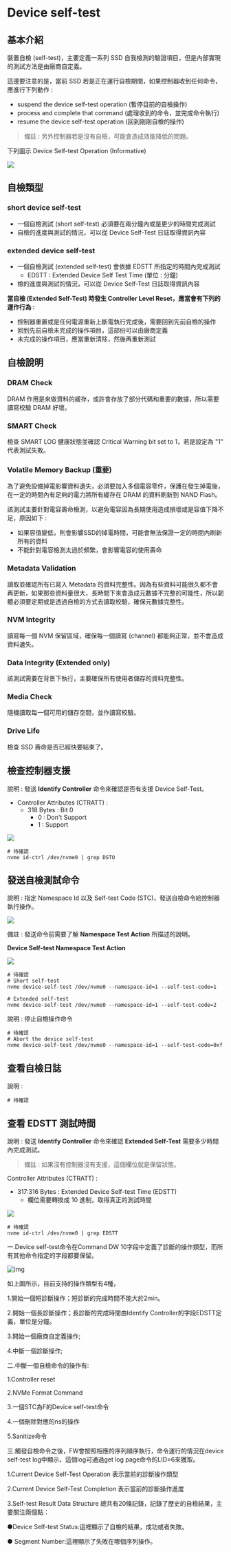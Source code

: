 # Device self-test



## 基本介紹

裝置自檢 (self-test)，主要定義一系列 SSD 自我檢測的驗證項目，但是內部實現的測試方法是由廠商自定義。

這邊要注意的是，當前 SSD 若是正在運行自檢期間，如果控制器收到任何命令，應進行下列動作 :

* suspend the device self-test operation  (暫停目前的自檢操作)
* process and complete that command (處理收到的命令，並完成命令執行)
* resume the device self-test operation (回到剛剛自檢的操作)

> 備註 : 另外控制器若是沒有自檢，可能會造成效能降低的問題。

下列圖示 Device Self-test Operation (Informative)

![](https://github.com/miniedwins/learning/blob/main/nvme/pic/device_self_test_informative.png)



## 自檢類型

### short device self-test

* 一個自檢測試 (short self-test) 必須要在兩分鐘內或是更少的時間完成測試
* 自檢的進度與測試的情況，可以從 Device Self-Test 日誌取得資訊內容

### extended device self-test

* 一個自檢測試 (extended self-test) 會依據 EDSTT 所指定的時間內完成測試
  * EDSTT : Extended Device Self Test Time (單位 : 分鐘)
* 檢的進度與測試的情況，可以從 Device Self-Test 日誌取得資訊內容

**當自檢 (Extended Self-Test) 時發生 Controller Level Reset，應當會有下列的運作行為 :**

* 控制器重置或是任何電源重新上斷電執行完成後，需要回到先前自檢的操作
* 回到先前自檢未完成的操作項目，這部份可以由廠商定義
* 未完成的操作項目，應當重新清除，然後再重新測試



## 自檢說明

### DRAM Check

DRAM 作用是來做資料的緩存，或許會存放了部分代碼和重要的數據，所以需要讀寫校驗 DRAM 好壞。

### SMART Check

檢查 SMART LOG 健康狀態並確認 Critical Warning bit set to 1，若是設定為 "1" 代表測試失敗。

### Volatile Memory Backup (重要) 

為了避免設備掉電影響資料遺失，必須要加入多個電容零件，保護在發生掉電後，在一定的時間內有足夠的電力將所有緩存在 DRAM 的資料刷新到 NAND Flash。

該測試主要針對電容壽命檢測，以避免電容因為長期使用造成損壞或是容值下降不足，原因如下 : 

* 如果容值變低，則會影響SSD的掉電時間，可能會無法保證一定的時間內刷新所有的資料
* 不能針對電容檢測太過於頻繁，會影響電容的使用壽命

### Metadata Validation

讀取並確認所有已寫入 Metadata 的資料完整性。因為有些資料可能很久都不會再更新，如果那些資料量很大，長時間下來會造成元數據不完整的可能性，所以韌體必須要定期或是透過自檢的方式去讀取校驗，確保元數據完整性。

### NVM Integrity

讀寫每一個 NVM 保留區域，確保每一個讀寫 (channel) 都能夠正常，並不會造成資料遺失。

### Data Integrity (Extended only)

該測試需要在背景下執行，主要確保所有使用者儲存的資料完整性。

### Media Check

隨機讀取每一個可用的儲存空間，並作讀寫校驗。

### Drive Life

檢查 SSD 壽命是否已經快要結束了。



## 檢查控制器支援

說明 : 發送 **Identify Controller** 命令來確認是否有支援 Device Self-Test。

- Controller Attributes (CTRATT) :
  - 318 Bytes : Bit 0
    - 0 : Don't Support
    - 1 : Support

![](https://github.com/miniedwins/learning/blob/main/nvme/pic/identify_controller/Identify_Controller_DSTO.png)

~~~shell
# 待確認
nvme id-ctrl /dev/nvme0 | grep DSTO
~~~



## 發送自檢測試命令

說明 : 指定 Namespace Id 以及 Self-test Code (STC)，發送自檢命令給控制器執行操作。

![](https://github.com/miniedwins/learning/blob/main/nvme/pic/admin_command_set/device_self_test_dw_10.png)

備註 :  發送命令前需要了解 **Namespace Test Action** 所描述的說明。

**Device Self-test Namespace Test Action**

![](https://github.com/miniedwins/learning/blob/main/nvme/pic/admin_command_set/device_self_test_namespace_test_action.png)

~~~shell
# 待確認
# Short self-test
nvme device-self-test /dev/nvme0 --namespace-id=1 --self-test-code=1

# Extended self-test
nvme device-self-test /dev/nvme0 --namespace-id=1 --self-test-code=2
~~~

說明 : 停止自檢操作命令

~~~shell
# 待確認
# Abort the device self-test
nvme device-self-test /dev/nvme0 --namespace-id=1 --self-test-code=0xf
~~~



## 查看自檢日誌

說明 : 

~~~shell
# 待確認
~~~



## 查看 EDSTT 測試時間

說明 : 發送 **Identify Controller** 命令來確認 **Extended Self-Test** 需要多少時間內完成測試。

> 備註 : 如果沒有控制器沒有支援，這個欄位就是保留狀態。

Controller Attributes (CTRATT) :

- 317:316 Bytes :  Extended Device Self-test Time (EDSTT)
  - 欄位需要轉換成 10 進制，取得真正的測試時間

![](https://github.com/miniedwins/learning/blob/main/nvme/pic/identify_controller/Identify_Controller_EDSTT.png)

~~~shell
# 待確認
nvme id-ctrl /dev/nvme0 | grep EDSTT
~~~



一.Device self-test命令在Command DW 10字段中定義了診斷的操作類型，而所有其他命令指定的字段都要保留。

![img](https://files.sekorm.com/opt/fileStore/cms/nps/editor/20210521/1621582300536061353th.png)



如上圖所示，目前支持的操作類型有4種，

1.開始一個短診斷操作；短診斷的完成時間不能大於2min。

2.開始一個長診斷操作；長診斷的完成時間由Identify Controller的字段EDSTT定義，單位是分鐘。

3.開始一個廠商自定義操作;

4.中斷一個診斷操作;



二.中斷一個自檢命令的操作有:

1.Controller reset

2.NVMe Format Command

3.一個STC為F的Device self-test命令

4.一個刪除對應的ns的操作

5.Sanitize命令



三.觸發自檢命令之後，FW會按照相應的序列順序執行，命令運行的情況在device self-test log中顯示，這個log可通過get log page命令的LID=6來獲取。

1.Current Device Self-Test Operation 表示當前的診斷操作類型

2.Current Device Self-Test Completion 表示當前的診斷操作進度

3.Self-test Result Data Structure 總共有20條記錄，記錄了歷史的自檢結果，主要關注兩個點：

●Device Self-test Status:這裡顯示了自檢的結果，成功或者失敗。

● Segment Number:這裡顯示了失敗在哪個序列操作。
